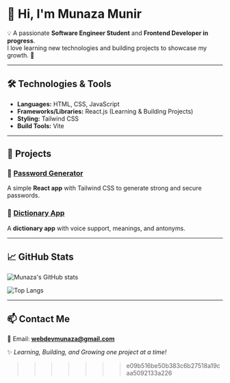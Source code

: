 
# 👋 Hi, I'm Munaza Munir  

💡 A passionate **Software Engineer Student** and **Frontend Developer in progress**.  
I love learning new technologies and building projects to showcase my growth. 🚀  

---

## 🛠️ Technologies & Tools  
- **Languages:** HTML, CSS, JavaScript  
- **Frameworks/Libraries:** React.js (Learning & Building Projects)  
- **Styling:** Tailwind CSS  
- **Build Tools:** Vite  

---

## 📌 Projects  

### 🔑 [Password Generator](https://github.com/webdevmunaza-ship-it/Password-Generator)  
A simple **React app** with Tailwind CSS to generate strong and secure passwords.  

### 📖 [Dictionary App](https://github.com/webdevmunaza-ship-it/Dictionary-App)  
A **dictionary app** with voice support, meanings, and antonyms.  

---

## 📈 GitHub Stats  

![Munaza's GitHub stats](https://github-readme-stats.vercel.app/api?username=webdevmunaza-ship-it&show_icons=true&theme=tokyonight)  

![Top Langs](https://github-readme-stats.vercel.app/api/top-langs/?username=webdevmunaza-ship-it&layout=compact&theme=tokyonight)  

---

## 📫 Contact Me  
📧 Email: **webdevmunaza@gmail.com**  

✨ _Learning, Building, and Growing one project at a time!_
>>>>>>> e09b516be50b383c6b27518a19caa5092133a226
